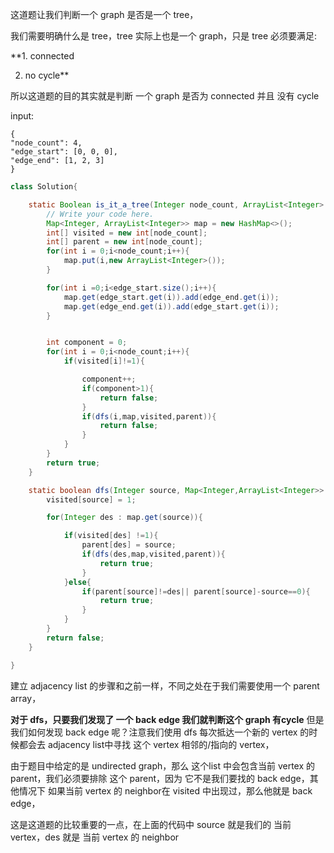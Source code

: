 这道题让我们判断一个 graph 是否是一个 tree，

我们需要明确什么是 tree，tree 实际上也是一个 graph，只是 tree 必须要满足:

**1. connected

2. no cycle**

所以这道题的目的其实就是判断 一个 graph 是否为 connected 并且 没有 cycle

input:

```text
{
"node_count": 4,
"edge_start": [0, 0, 0],
"edge_end": [1, 2, 3]
}
```

```java
class Solution{

    static Boolean is_it_a_tree(Integer node_count, ArrayList<Integer> edge_start, ArrayList<Integer> edge_end) {
        // Write your code here.
        Map<Integer, ArrayList<Integer>> map = new HashMap<>();
        int[] visited = new int[node_count];
        int[] parent = new int[node_count];
        for(int i = 0;i<node_count;i++){
            map.put(i,new ArrayList<Integer>());
        }

        for(int i =0;i<edge_start.size();i++){
            map.get(edge_start.get(i)).add(edge_end.get(i));
            map.get(edge_end.get(i)).add(edge_start.get(i));
        }


        int component = 0;
        for(int i = 0;i<node_count;i++){
            if(visited[i]!=1){

                component++;
                if(component>1){
                    return false;
                }
                if(dfs(i,map,visited,parent)){
                    return false;
                }
            }
        }
        return true;
    }

    static boolean dfs(Integer source, Map<Integer,ArrayList<Integer>> map, int[] visited, int[] parent){
        visited[source] = 1;

        for(Integer des : map.get(source)){

            if(visited[des] !=1){
                parent[des] = source;
                if(dfs(des,map,visited,parent)){
                    return true;
                }
            }else{
                if(parent[source]!=des|| parent[source]-source==0){
                    return true;
                }
            }
        }
        return false;
    }

}
```

建立 adjacency list 的步骤和之前一样，不同之处在于我们需要使用一个 parent array，

**对于 dfs，只要我们发现了 一个 back edge 我们就判断这个 graph 有cycle** 但是我们如何发现 back edge 呢？注意我们使用 dfs 每次抵达一个新的 vertex 的时候都会去 adjacency list中寻找 这个 vertex 相邻的/指向的 vertex，

由于题目中给定的是 undirected graph，那么 这个list 中会包含当前 vertex 的 parent，我们必须要排除 这个 parent，因为 它不是我们要找的 back edge，其他情况下 如果当前 vertex 的 neighbor在 visited 中出现过，那么他就是 back edge，

这是这道题的比较重要的一点，在上面的代码中 source 就是我们的 当前vertex，des 就是 当前 vertex 的 neighbor